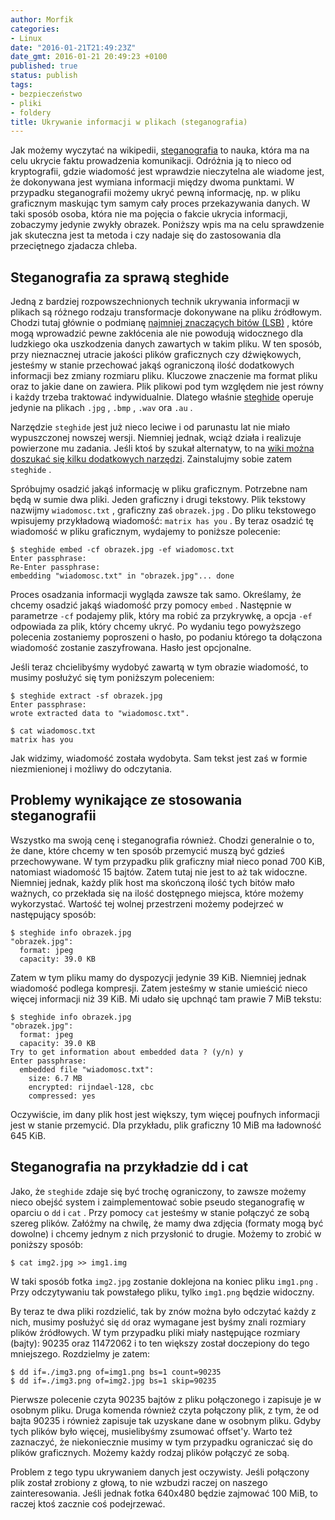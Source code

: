```yaml
---
author: Morfik
categories:
- Linux
date: "2016-01-21T21:49:23Z"
date_gmt: 2016-01-21 20:49:23 +0100
published: true
status: publish
tags:
- bezpieczeństwo
- pliki
- foldery
title: Ukrywanie informacji w plikach (steganografia)
---
```


Jak możemy wyczytać na wikipedii, [steganografia](https://pl.wikipedia.org/wiki/Steganografia) to
nauka, która ma na celu ukrycie faktu prowadzenia komunikacji. Odróżnia ją to nieco od kryptografii,
gdzie wiadomość jest wprawdzie nieczytelna ale wiadome jest, że dokonywana jest wymiana informacji
między dwoma punktami. W przypadku steganografii możemy ukryć pewną informację, np. w pliku
graficznym maskując tym samym cały proces przekazywania danych. W taki sposób osoba, która nie ma
pojęcia o fakcie ukrycia informacji, zobaczymy jedynie zwykły obrazek. Poniższy wpis ma na celu
sprawdzenie jak skuteczna jest ta metoda i czy nadaje się do zastosowania dla przeciętnego zjadacza
chleba.

<!--more-->
## Steganografia za sprawą steghide

Jedną z bardziej rozpowszechnionych technik ukrywania informacji w plikach są różnego rodzaju
transformacje dokonywane na pliku źródłowym. Chodzi tutaj głównie o podmianę [najmniej znaczących
bitów (LSB)](https://pl.wikipedia.org/wiki/Najmniej_znacz%C4%85cy_bit) , które mogą wprowadzić pewne
zakłócenia ale nie powodują widocznego dla ludzkiego oka uszkodzenia danych zawartych w takim pliku.
W ten sposób, przy nieznacznej utracie jakości plików graficznych czy dźwiękowych, jesteśmy w stanie
przechować jakąś ograniczoną ilość dodatkowych informacji bez zmiany rozmiaru pliku. Kluczowe
znaczenie ma format pliku oraz to jakie dane on zawiera. Plik plikowi pod tym względem nie jest
równy i każdy trzeba traktować indywidualnie. Dlatego właśnie
[steghide](http://steghide.sourceforge.net/) operuje jedynie na plikach `.jpg` , `.bmp` , `.wav` ora
`.au` .

Narzędzie `steghide` jest już nieco leciwe i od parunastu lat nie miało wypuszczonej nowszej wersji.
Niemniej jednak, wciąż działa i realizuje powierzone mu zadania. Jeśli ktoś by szukał alternatyw, to
na [wiki można doszukać się kilku dodatkowych
narzędzi](https://en.wikipedia.org/wiki/Steganography_tools). Zainstalujmy sobie zatem `steghide` .

Spróbujmy osadzić jakąś informację w pliku graficznym. Potrzebne nam będą w sumie dwa pliki. Jeden
graficzny i drugi tekstowy. Plik tekstowy nazwijmy `wiadomosc.txt` , graficzny zaś `obrazek.jpg` .
Do pliku tekstowego wpisujemy przykładową wiadomość: `matrix has you` . By teraz osadzić tę
wiadomość w pliku graficznym, wydajemy to poniższe polecenie:

    $ steghide embed -cf obrazek.jpg -ef wiadomosc.txt
    Enter passphrase:
    Re-Enter passphrase:
    embedding "wiadomosc.txt" in "obrazek.jpg"... done

Proces osadzania informacji wygląda zawsze tak samo. Określamy, że chcemy osadzić jakąś wiadomość
przy pomocy `embed` . Następnie w parametrze `-cf` podajemy plik, który ma robić za przykrywkę, a
opcja `-ef` odpowiada za plik, który chcemy ukryć. Po wydaniu tego powyższego polecenia zostaniemy
poproszeni o hasło, po podaniu którego ta dołączona wiadomość zostanie zaszyfrowana. Hasło jest
opcjonalne.

Jeśli teraz chcielibyśmy wydobyć zawartą w tym obrazie wiadomość, to musimy posłużyć się tym
poniższym poleceniem:

    $ steghide extract -sf obrazek.jpg
    Enter passphrase:
    wrote extracted data to "wiadomosc.txt".

    $ cat wiadomosc.txt
    matrix has you

Jak widzimy, wiadomość została wydobyta. Sam tekst jest zaś w formie niezmienionej i możliwy do
odczytania.

## Problemy wynikające ze stosowania steganografii

Wszystko ma swoją cenę i steganografia również. Chodzi generalnie o to, że dane, które chcemy w ten
sposób przemycić muszą być gdzieś przechowywane. W tym przypadku plik graficzny miał nieco ponad 700
KiB, natomiast wiadomość 15 bajtów. Zatem tutaj nie jest to aż tak widoczne. Niemniej jednak, każdy
plik host ma skończoną ilość tych bitów mało ważnych, co przekłada się na ilość dostępnego miejsca,
które możemy wykorzystać. Wartość tej wolnej przestrzeni możemy podejrzeć w następujący sposób:

    $ steghide info obrazek.jpg
    "obrazek.jpg":
      format: jpeg
      capacity: 39.0 KB

Zatem w tym pliku mamy do dyspozycji jedynie 39 KiB. Niemniej jednak wiadomość podlega kompresji.
Zatem jesteśmy w stanie umieścić nieco więcej informacji niż 39 KiB. Mi udało się upchnąć tam prawie
7 MiB tekstu:

    $ steghide info obrazek.jpg
    "obrazek.jpg":
      format: jpeg
      capacity: 39.0 KB
    Try to get information about embedded data ? (y/n) y
    Enter passphrase:
      embedded file "wiadomosc.txt":
        size: 6.7 MB
        encrypted: rijndael-128, cbc
        compressed: yes

Oczywiście, im dany plik host jest większy, tym więcej poufnych informacji jest w stanie przemycić.
Dla przykładu, plik graficzny 10 MiB ma ładowność 645 KiB.

## Steganografia na przykładzie dd i cat

Jako, że `steghide` zdaje się być trochę ograniczony, to zawsze możemy nieco obejść system i
zaimplementować sobie pseudo steganografię w oparciu o `dd` i `cat` . Przy pomocy `cat` jesteśmy w
stanie połączyć ze sobą szereg plików. Załóżmy na chwilę, że mamy dwa zdjęcia (formaty mogą być
dowolne) i chcemy jednym z nich przysłonić to drugie. Możemy to zrobić w poniższy sposób:

    $ cat img2.jpg >> img1.img

W taki sposób fotka `img2.jpg` zostanie doklejona na koniec pliku `img1.png` . Przy odczytywaniu tak
powstałego pliku, tylko `img1.png` będzie widoczny.

By teraz te dwa pliki rozdzielić, tak by znów można było odczytać każdy z nich, musimy posłużyć się
`dd` oraz wymagane jest byśmy znali rozmiary plików źródłowych. W tym przypadku pliki miały
następujące rozmiary (bajty): 90235 oraz 11472062 i to ten większy został doczepiony do tego
mniejszego. Rozdzielmy je zatem:

    $ dd if=./img3.png of=img1.png bs=1 count=90235
    $ dd if=./img3.png of=img2.jpg bs=1 skip=90235

Pierwsze polecenie czyta 90235 bajtów z pliku połączonego i zapisuje je w osobnym pliku. Druga
komenda również czyta połączony plik, z tym, że od bajta 90235 i również zapisuje tak uzyskane dane
w osobnym pliku. Gdyby tych plików było więcej, musielibyśmy zsumować offset'y. Warto też zaznaczyć,
że niekoniecznie musimy w tym przypadku ograniczać się do plików graficznych. Możemy każdy rodzaj
plików połączyć ze sobą.

Problem z tego typu ukrywaniem danych jest oczywisty. Jeśli połączony plik został zrobiony z głową,
to nie wzbudzi raczej on naszego zainteresowania. Jeśli jednak fotka 640x480 będzie zajmować 100
MiB, to raczej ktoś zacznie coś podejrzewać.
